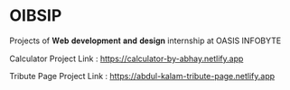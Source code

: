# OIBSIP
Projects of 𝐖𝐞𝐛 𝐝𝐞𝐯𝐞𝐥𝐨𝐩𝐦𝐞𝐧𝐭 𝐚𝐧𝐝 𝐝𝐞𝐬𝐢𝐠𝐧 internship at OASIS INFOBYTE

Calculator Project Link : https://calculator-by-abhay.netlify.app

Tribute Page Project Link : https://abdul-kalam-tribute-page.netlify.app
